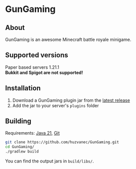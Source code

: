 # GunGaming

## About

GunGaming is an awesome Minecraft battle royale minigame.

## Supported versions

Paper based servers 1.21.1<br>
**Bukkit and Spigot are not supported!**

## Installation

1. Download a GunGaming plugin jar from the [latest release](https://github.com/huzvanec/GunGaming/releases/latest)
2. Add the jar to your server's `plugins` folder

## Building

Requirements:
[Java 21](https://www.oracle.com/java/technologies/downloads/#java21), [Git](https://git-scm.com/downloads)<br>

```bash
git clone https://github.com/huzvanec/GunGaming.git
cd GunGaming/
./gradlew build
```

You can find the output jars in `build/libs/`.